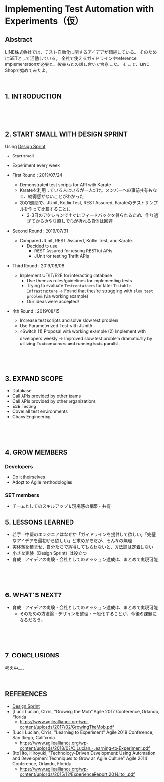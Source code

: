 
# Implementing Test Automation with Experiments（仮）



## Abstract
LINE株式会社では、テスト自動化に関するアイデアが錯綜している。
そのためにSETとして活動している。
全社で使えるガイドラインやreference implementationが必要と、役員らとの話し合いで合意した。
そこで、LINE Shopで始めてみたよ。
<br />
<br />
<br />



## 1. INTRODUCTION
<br />
<br />
<br />



## 2. START SMALL WITH DESIGN SPRINT
Using [Design Sprint](https://www.thesprintbook.com/)
- Start small
- Experiment every week

- First Round : 2019/07/24
    - Demonstrated test scripts for API with Karate
    - Karateを利用している人はいるが一人だけ。メンバーへの事前共有もなく、納得感がないことがわかった
    - 次の1週間で、JUnit, Kotlin Test, REST Assured, Karateのテストサンプルを作って比較することに
        - 2-3日のアクションですぐにフィードバックを得られるため、作り過ぎてからのやり直しで心が折れる自体は回避

- Second Round : 2019/07/31
    - Compared JUnit, REST Assured, Kotlin Test, and Karate.
        - Decided to use
            - REST Assured for testing RESTful APIs
            - JUnit for testing Thrift APIs

- Third Round : 2019/08/08
    - Implement UT/IT/E2E for interacting database
        - Use them as rules/guidelines for implementing tests
        - Trying to evaluate `Testcontainers` for later `Testable Infrastructure`
    -> Found that they're struggling with `slow test problem` (via working example)
        - Our ideas were accepted!

- 4th Round : 2019/08/15
    - Increase test scripts and solve slow test problem
    - Use Parameterized Test with JUnit5
    - ⭐️Switch (1) Proposal with working example (2) Implement with developers weekly
    -> Improved slow test problem dramatically by utilizing Testcontainers and running tests parallel.
<br />
<br />
<br />



## 3. EXPAND SCOPE
- Database
- Call APIs provided by other teams
- Call APIs provided by other organizations
- E2E Testing
- Cover all test environments
- Chaos Engineering
<br />
<br />
<br />



## 4. GROW MEMBERS

### Developers
- Do it theirselves
- Adopt to Agile methodologies

### SET members
- チームとしてのスキルアップ＆現場感の構築・共有



## 5. LESSONS LEARNED
- 若手・中堅のエンジニアはなぜか「ガイドラインを提供して欲しい」「完璧なアイデアを最初から欲しい」と求めがちだが、そんなの無理
- 実体験を積ませ、自分たちで納得してもらわないと、方法論は定着しない
- 小さな実験（Design Sprint）は役立つ
- 育成・アイデアの実験・会社としてのミッション達成は、まとめて実現可能
<br />
<br />
<br />



## 6. WHAT'S NEXT?
- 育成・アイデアの実験・会社としてのミッション達成は、まとめて実現可能
    - そのための方法論・デザインを整理・一般化することが、今後の課題になるだろう。
<br />
<br />
<br />



## 7. CONCLUSIONS
考え中。。。
<br />
<br />
<br />



## REFERENCES
- [Design Sprint](https://www.thesprintbook.com/)
- [Luci] Lucian, Chris, “Growing the Mob” Agile 2017 Conference, Orlando, Florida
    - https://www.agilealliance.org/wp-content/uploads/2017/02/GrowingTheMob.pdf
- [Luci] Lucian, Chris, "Learning to Experiment" Agile 2018 Conference, San Diego, California
    - https://www.agilealliance.org/wp-content/uploads/2018/02/C.Lucian.-Learning-to-Experiment.pdf
- [Ito] Ito, Hiroyuki, "Technology-Driven Development: Using Automation and Development Techniques to Grow an Agile Culture" Agile 2014 Conference, Orlando, Florida
    - https://www.agilealliance.org/wp-content/uploads/2015/12/ExperienceReport.2014.Ito_.pdf
<br />
<br />
<br />
